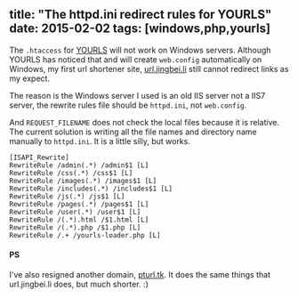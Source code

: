 title: "The httpd.ini redirect rules for YOURLS"
date: 2015-02-02
tags: [windows,php,yourls]
---

The `.htaccess` for [YOURLS](http://yourls.org/) will not work on Windows servers.
Although YOURLS has noticed that and will create `web.config` automatically on Windows, my first url shortener site, [url.jingbei.li](http://url.jingbei.li/) still cannot redirect links as my expect.

The reason is the Windows server I used is an old IIS server not a IIS7 server, the rewrite rules file should be `httpd.ini`, not `web.config`.

And `REQUEST_FILENAME` does not check the local files because it is relative. The current solution is writing all the file names and directory name manually to `httpd.ini`. It is a little silly, but works.

```dosini
[ISAPI_Rewrite]
RewriteRule /admin(.*) /admin$1 [L]
RewriteRule /css(.*) /css$1 [L]
RewriteRule /images(.*) /images$1 [L]
RewriteRule /includes(.*) /includes$1 [L]
RewriteRule /js(.*) /js$1 [L]
RewriteRule /pages(.*) /pages$1 [L]
RewriteRule /user(.*) /user$1 [L]
RewriteRule /(.*).html /$1.html [L]
RewriteRule /(.*).php /$1.php [L]
RewriteRule /.+ /yourls-loader.php [L]
```

#### PS

I've also resigned another domain, [pturl.tk](http://pturl.tk/). It does the same things that url.jingbei.li does, but much shorter. :)
